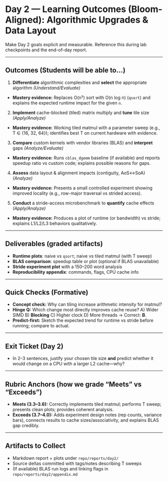 # Day 2 — Learning Outcomes (Bloom-Aligned): Algorithmic Upgrades & Data Layout

Make Day 2 goals explicit and measurable. Reference this during lab checkpoints and the end-of-day report.

---

## Outcomes (Students will be able to…)

1) **Differentiate** algorithmic complexities and **select** the appropriate algorithm *(Understand/Evaluate)*  
- **Mastery evidence:** Replaces O(n²) sort with O(n log n) (`qsort`) and explains the expected runtime impact for the given `n`.

2) **Implement** cache-blocked (tiled) matrix multiply and **tune** tile size *(Apply/Analyze)*  
- **Mastery evidence:** Working tiled matmul with a parameter sweep (e.g., T ∈ {16, 32, 64}); identifies best T on current hardware with evidence.

3) **Compare** custom kernels with vendor libraries (BLAS) and **interpret** gaps *(Analyze/Evaluate)*  
- **Mastery evidence:** Runs `cblas_dgemm` baseline (if available) and reports speedup ratio vs custom code; explains possible reasons for gaps.

4) **Assess** data layout & alignment impacts (contiguity, AoS↔SoA) *(Analyze)*  
- **Mastery evidence:** Presents a small controlled experiment showing improved locality (e.g., row-major traversal vs strided access).

5) **Conduct** a stride-access microbenchmark to **quantify** cache effects *(Apply/Analyze)*  
- **Mastery evidence:** Produces a plot of runtime (or bandwidth) vs stride; explains L1/L2/L3 behaviors qualitatively.

---

## Deliverables (graded artifacts)
- **Runtime plots**: naive vs `qsort`; naive vs tiled matmul (with T sweep)  
- **BLAS comparison**: speedup table or plot (optional if BLAS unavailable)  
- **Stride experiment plot** with a 150–200 word analysis  
- **Reproducibility appendix**: commands, flags, CPU cache info

---

## Quick Checks (Formative)
- **Concept check:** Why can tiling increase arithmetic intensity for matmul?  
- **Hinge Q:** Which change most directly improves cache reuse? A) Wider SIMD  B) **Blocking**  C) Higher clock  D) More threads → Correct: **B**.  
- **Predict-first:** Sketch the expected trend for runtime vs stride before running; compare to actual.

---

## Exit Ticket (Day 2)
- In 2–3 sentences, justify your chosen tile size **and** predict whether it would change on a CPU with a larger L2 cache—why?

---

## Rubric Anchors (how we grade “Meets” vs “Exceeds”)
- **Meets (3.3–3.6):** Correctly implements tiled matmul; performs T sweep; presents clean plots; provides coherent analysis.  
- **Exceeds (3.7–4.0):** Adds experiment design notes (rep counts, variance bars), connects results to cache sizes/associativity, and explains BLAS gap credibly.

---

## Artifacts to Collect
- Markdown report + plots under `repo/reports/day2/`  
- Source deltas committed with tags/notes describing T sweeps  
- (If available) BLAS run logs and linking flags in `repo/reports/day2/appendix.md`
